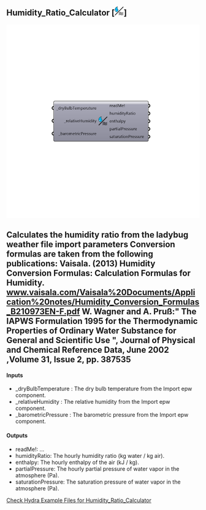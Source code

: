 ## Humidity_Ratio_Calculator [![IMAGE](images/icons/Humidity_Ratio_Calculator.png)]

![IMAGE](images/components/Humidity_Ratio_Calculator.png)

Calculates the humidity ratio from the ladybug weather file import parameters
 Conversion formulas are taken from the following publications:
 Vaisala. (2013) Humidity Conversion Formulas: Calculation Formulas for Humidity. www.vaisala.com/Vaisala%20Documents/Application%20notes/Humidity_Conversion_Formulas_B210973EN-F.pdf
 W. Wagner and A. Pruß:" The IAPWS Formulation 1995 for the Thermodynamic Properties of Ordinary Water Substance for General and Scientific Use ", Journal of Physical and Chemical Reference Data, June 2002 ,Volume 31, Issue 2, pp. 387535
 -
 

#### Inputs
* _dryBulbTemperature <Required>: The dry bulb temperature from the Import epw component.
* _relativeHumidity <Required>: The relative humidity from the Import epw component.
* _barometricPressure <Required>: The barometric pressure from the Import epw component.

#### Outputs
* readMe!: ...
* humidityRatio: The hourly humidity ratio (kg water / kg air).
* enthalpy: The hourly enthalpy of the air (kJ / kg).
* partialPressure: The hourly partial pressure of water vapor in the atmosphere (Pa).
* saturationPressure: The saturation pressure of water vapor in the atmosphere (Pa).


[Check Hydra Example Files for Humidity_Ratio_Calculator](https://hydrashare.github.io/hydra/index.html?keywords=Humidity_Ratio_Calculator)